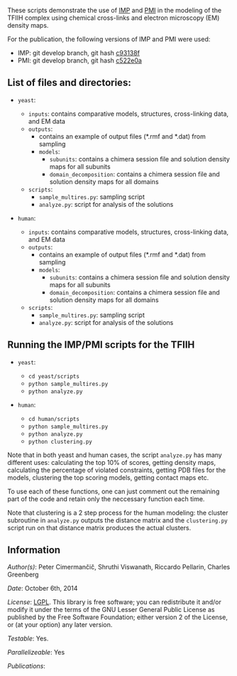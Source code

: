These scripts demonstrate the use of [IMP](http://integrativemodeling.org)
and [PMI](https://github.com/salilab/pmi) in the modeling of the TFIIH complex
using chemical cross-links and electron microscopy (EM) density maps.

For the publication, the following versions of IMP and PMI were used:
- IMP: git develop branch, git hash [c93138f](https://github.com/salilab/imp/tree/c93138f863070db03646bfb110b61e2547332b40)
- PMI: git develop branch, git hash [c522e0a](https://github.com/salilab/pmi/tree/c522e0abc690afc49d33d34dded70d84ad4ec3a7)


## List of files and directories:

 - `yeast`:
   - `inputs`: contains comparative models, structures, cross-linking data, and EM data
   - `outputs`:
     - contains an example of output files (*.rmf and *.dat) from sampling
     - `models`:
       - `subunits`: contains a chimera session file and solution density maps for all subunits
       - `domain_decomposition`: contains a chimera session file and solution density maps for all domains
   - `scripts`: 
     - `sample_multires.py`: sampling script
     - `analyze.py`: script for analysis of the solutions

 - `human`:
   - `inputs`: contains comparative models, structures, cross-linking data, and EM data
   - `outputs`:
     - contains an example of output files (*.rmf and *.dat) from sampling
     - `models`:
       - `subunits`: contains a chimera session file and solution density maps for all subunits
       - `domain_decomposition`: contains a chimera session file and solution density maps for all domains
   - `scripts`: 
     - `sample_multires.py`: sampling script
     - `analyze.py`: script for analysis of the solutions


## Running the IMP/PMI scripts for the TFIIH

 - `yeast`:
   - `cd yeast/scripts`
   - `python sample_multires.py`
   - `python analyze.py`
 
 - `human`:
   - `cd human/scripts`
   - `python sample_multires.py`
   - `python analyze.py`
   - `python clustering.py`

Note that in both yeast and human cases, the script `analyze.py` has many different uses: calculating the top 10% of scores, getting density maps, calculating the percentage
of violated constraints, getting PDB files for the models, clustering the top scoring models, getting contact maps etc.

To use each of these functions, one can just comment out the remaining part of the code and retain only the neccessary function each time. 

Note that clustering is a 2 step process for the human modeling: the cluster subroutine in `analyze.py` outputs the distance matrix and the `clustering.py` script run on that
distance matrix produces the actual clusters.

## Information

_Author(s)_: Peter Cimermančič, Shruthi Viswanath, Riccardo Pellarin, Charles Greenberg

_Date_: October 6th, 2014

_License_: [LGPL](http://www.gnu.org/licenses/old-licenses/lgpl-2.1.html).
This library is free software; you can redistribute it and/or
modify it under the terms of the GNU Lesser General Public
License as published by the Free Software Foundation; either
version 2 of the License, or (at your option) any later version.

_Testable_: Yes.

_Parallelizeable_: Yes

_Publications_:
